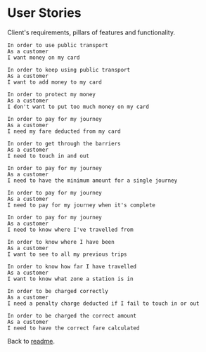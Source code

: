 # User Stories

Client's requirements, pillars of features and functionality.
```
In order to use public transport
As a customer
I want money on my card
```
```
In order to keep using public transport
As a customer
I want to add money to my card
```
```
In order to protect my money
As a customer
I don't want to put too much money on my card
```
```
In order to pay for my journey
As a customer
I need my fare deducted from my card
```
```
In order to get through the barriers
As a customer
I need to touch in and out
```
```
In order to pay for my journey
As a customer
I need to have the minimum amount for a single journey
```
```
In order to pay for my journey
As a customer
I need to pay for my journey when it's complete
```
```
In order to pay for my journey
As a customer
I need to know where I've travelled from
```
```
In order to know where I have been
As a customer
I want to see to all my previous trips
```
```
In order to know how far I have travelled
As a customer
I want to know what zone a station is in
```
```
In order to be charged correctly
As a customer
I need a penalty charge deducted if I fail to touch in or out
```
```
In order to be charged the correct amount
As a customer
I need to have the correct fare calculated
```
Back to [readme](README.md).
